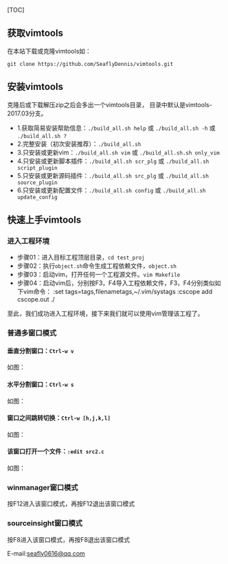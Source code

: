 [TOC]

## 获取vimtools
在本站下载或克隆vimtools如：
``` shell
git clone https://github.com/SeaflyDennis/vimtools.git
```

## 安装vimtools
克隆后或下载解压zip之后会多出一个vimtools目录，
目录中默认是vimtools-2017.03分支。

- 1.获取简易安装帮助信息：`./build_all.sh help`  或  `./build_all.sh -h` 或 `./build_all.sh ?`
- 2.完整安装（初次安装推荐）：`./build_all.sh`
- 3.只安装或更新vim：`./build_all.sh vim` 或 `./build_all.sh.sh only_vim`
- 4.只安装或更新脚本插件：`./build_all.sh scr_plg` 或 `./build_all.sh script_plugin`
- 5.只安装或更新源码插件：`./build_all.sh src_plg` 或 `./build_all.sh source_plugin`
- 6.只安装或更新配置文件：`./build_all.sh config` 或 `./build_all.sh update_config`

## 快速上手vimtools

### 进入工程环境
- 步骤01：进入目标工程顶层目录，`cd test_proj`
- 步骤02：执行`object.sh`命令生成工程依赖文件，`object.sh`
- 步骤03：启动vim，打开任何一个工程源文件。`vim Makefile`
- 步骤04：启动vim后，分别按F3，F4导入工程依赖文件，F3，F4分别类似如下vim命令：
        :set tags=tags,filenametags,~/.vim/systags
        :cscope add cscope.out ./

至此，我们成功进入工程环境，接下来我们就可以使用vim管理该工程了。


### 普通多窗口模式
#### 垂直分割窗口：`Ctrl-w v`
如图：
#### 水平分割窗口：`Ctrl-w s`
如图：
#### 窗口之间跳转切换：`Ctrl-w [h,j,k,l]`
如图：
#### 该窗口打开一个文件：`:edit src2.c`
如图：

### winmanager窗口模式
按F12进入该窗口模式，再按F12退出该窗口模式

### sourceinsight窗口模式
按F8进入该窗口模式，再按F8退出该窗口模式

E-mail:seafly0616@qq.com
